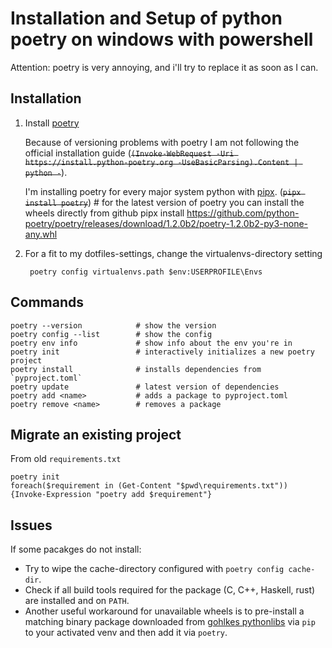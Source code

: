 # Installation and Setup of python poetry on windows with powershell


Attention: poetry is very annoying, and i'll try to replace it as soon as I can.

## Installation

1. Install [poetry](https://python-poetry.org/)

    Because of versioning problems with poetry I am not following the official installation guide
    (~~`(Invoke-WebRequest -Uri https://install.python-poetry.org -UseBasicParsing).Content | python -`~~).

    I'm installing poetry for every major system python with [pipx](pipx.md). (~~`pipx install poetry`~~)
        # for the latest version of poetry you can install the wheels directly from github
        pipx install https://github.com/python-poetry/poetry/releases/download/1.2.0b2/poetry-1.2.0b2-py3-none-any.whl


2. For a fit to my dotfiles-settings, change the virtualenvs-directory setting

        poetry config virtualenvs.path $env:USERPROFILE\Envs


## Commands

    poetry --version            # show the version
    poetry config --list        # show the config
    poetry env info             # show info about the env you're in
    poetry init                 # interactively initializes a new poetry project
    poetry install              # installs dependencies from `pyproject.toml`
    poetry update               # latest version of dependencies
    poetry add <name>           # adds a package to pyproject.toml
    poetry remove <name>        # removes a package


## Migrate an existing project

From old `requirements.txt`

    poetry init
    foreach($requirement in (Get-Content "$pwd\requirements.txt")) {Invoke-Expression "poetry add $requirement"}


## Issues

If some pacakges do not install:

- Try to wipe the cache-directory configured with `poetry config cache-dir`.  
- Check if all build tools required for the package (C, C++, Haskell, rust) are installed and on `PATH`.
- Another useful workaround for unavailable wheels is to pre-install a matching binary package downloaded
 from [gohlkes pythonlibs](https://www.lfd.uci.edu/~gohlke/pythonlibs/) via `pip` to your activated venv and
 then add it via `poetry`.
